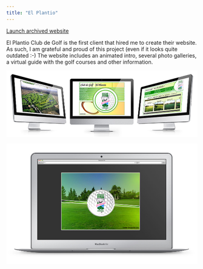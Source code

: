 ```yaml
---
title: "El Plantio"
---
```


<p class="work-links">
<a class="btn icon icon-external" href="http://work.joanmira.com/webs/elplantio/" target="_blank">Launch archived website</a>
</p>

El Plantio Club de Golf is the first client that hired me to create their website. As such, I am grateful and proud of this project (even if it looks quite outdated :-) The website includes an animated intro, several photo galleries, a virtual guide with the golf courses and other information.

![](./images/2.jpg)

![](./images/1.jpg)
